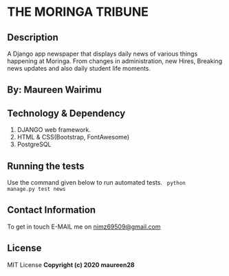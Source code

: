 # THE MORINGA TRIBUNE

## Description
A Django app newspaper that displays daily news of various things happening at Moringa. From changes in administration, new Hires, Breaking news updates and also daily student life moments.

## By: Maureen Wairimu


## Technology & Dependency

<ol>
<li>DJANGO web framework.</li>
<li>HTML & CSS(Bootstrap, FontAwesome) </li>
<li>PostgreSQL</li>
</ol>

## Running the tests
Use the command given below to run automated tests.
<code> python manage.py test news </code>


## Contact Information

To get in touch E-MAIL me on nimz69509@gmail.com

## License

MIT License
<b>Copyright (c) 2020 maureen28<b>
